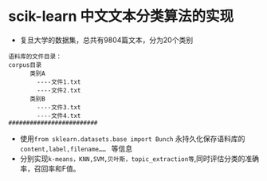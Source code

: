 # scik-learn 中文文本分类算法的实现
- 复旦大学的数据集，总共有9804篇文本，分为20个类别
```
语料库的文件目录：
corpus目录
      类别A
        ----文件1.txt
        ----文件2.txt
      类别B
        ----文件3.txt
        ----文件4.txt
#########################
```
- 使用`from sklearn.datasets.base import Bunch` 永持久化保存语料库的`content,label,filename…… ` 等信息
- 分别实现`k-means，KNN,SVM,贝叶斯，topic_extraction等`,同时评估分类的准确率，召回率和F值。
